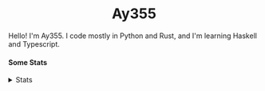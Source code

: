 <h1 align="center"><b>Ay355</b></h1>


Hello! I'm Ay355. I code mostly in Python and Rust, and I'm learning Haskell and Typescript.


#### Some Stats


<details>
<summary>Stats</summary>
<br>
 
<a href="https://github.com/Ay-355">
 <img align="center" src="https://github-readme-stats.vercel.app/api?username=Ay-355&theme=tokyonight&show_icons=true&count_private=true&hide_border=true" />
</a><a href="https://github.com/Ay-355">
  <img align="center" src="https://github-readme-stats.vercel.app/api/top-langs/?username=Ay-355&hide=toml,yaml,cmake&layout=compact&langs_count=8&theme=tokyonight&hide_border=true" />
</a>

 
&nbsp; <!-- Space character to put some space between the different stat types. -->

 
<!--START_SECTION:waka-->
**🐱 My GitHub Data** 

> 🏆 616 Contributions in the Year 2021
 > 
> 📦 1.6 kB Used in GitHub's Storage 
 > 
> 🚫 Not Opted to Hire
 > 
> 📜 15 Public Repositories 
 > 
> 🔑 3 Private Repositories  
 > 
**I'm a Night 🦉** 

```text
🌞 Morning    19 commits     █░░░░░░░░░░░░░░░░░░░░░░░░   6.42% 
🌆 Daytime    126 commits    ██████████░░░░░░░░░░░░░░░   42.57% 
🌃 Evening    144 commits    ████████████░░░░░░░░░░░░░   48.65% 
🌙 Night      7 commits      ░░░░░░░░░░░░░░░░░░░░░░░░░   2.36%

```
📅 **I'm Most Productive on Monday** 

```text
Monday       54 commits     ████░░░░░░░░░░░░░░░░░░░░░   18.24% 
Tuesday      35 commits     ███░░░░░░░░░░░░░░░░░░░░░░   11.82% 
Wednesday    32 commits     ██░░░░░░░░░░░░░░░░░░░░░░░   10.81% 
Thursday     47 commits     ████░░░░░░░░░░░░░░░░░░░░░   15.88% 
Friday       47 commits     ████░░░░░░░░░░░░░░░░░░░░░   15.88% 
Saturday     47 commits     ████░░░░░░░░░░░░░░░░░░░░░   15.88% 
Sunday       34 commits     ██░░░░░░░░░░░░░░░░░░░░░░░   11.49%

```


📊 **This Week I Spent My Time On** 

```text
💬 Programming Languages: 
Python                   8 hrs 16 mins       █████████████████░░░░░░░░   68.28% 
C++                      2 hrs 1 min         ████░░░░░░░░░░░░░░░░░░░░░   16.66% 
Rust                     45 mins             █░░░░░░░░░░░░░░░░░░░░░░░░   6.32% 
TypeScript               24 mins             ░░░░░░░░░░░░░░░░░░░░░░░░░   3.42% 
Text                     11 mins             ░░░░░░░░░░░░░░░░░░░░░░░░░   1.63%

🔥 Editors: 
Neovim                   12 hrs 6 mins       █████████████████████████   99.87% 
Notepad++                0 secs              ░░░░░░░░░░░░░░░░░░░░░░░░░   0.13%

🐱‍💻 Projects: 
aoc-2021                 7 hrs 15 mins       ███████████████░░░░░░░░░░   59.84% 
schoolwork               4 hrs 32 mins       █████████░░░░░░░░░░░░░░░░   37.46% 
Unknown Project          13 mins             ░░░░░░░░░░░░░░░░░░░░░░░░░   1.8% 
nvim-tree.lua            5 mins              ░░░░░░░░░░░░░░░░░░░░░░░░░   0.77% 
nvim                     0 secs              ░░░░░░░░░░░░░░░░░░░░░░░░░   0.13%

💻 Operating System: 
Windows                  12 hrs 7 mins       █████████████████████████   100.0%

```

**I Mostly Code in Python** 

```text
Python                   8 repos             ██████████████████░░░░░░░   72.73% 
HTML                     1 repo              ██░░░░░░░░░░░░░░░░░░░░░░░   9.09% 
C++                      1 repo              ██░░░░░░░░░░░░░░░░░░░░░░░   9.09% 
Rust                     1 repo              ██░░░░░░░░░░░░░░░░░░░░░░░   9.09%

```



 Last Updated on 07/12/2021
<!--END_SECTION:waka-->
</details>
